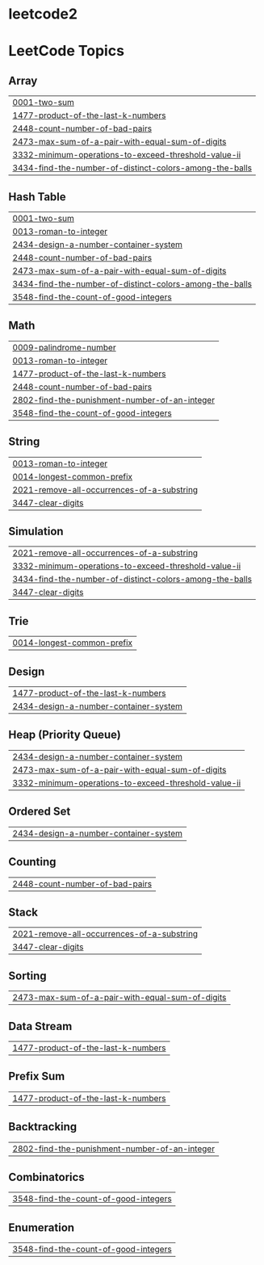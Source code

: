 # leetcode2
<!---LeetCode Topics Start-->
# LeetCode Topics
## Array
|  |
| ------- |
| [0001-two-sum](https://github.com/varshetshrikar/leetcode2/tree/master/0001-two-sum) |
| [1477-product-of-the-last-k-numbers](https://github.com/varshetshrikar/leetcode2/tree/master/1477-product-of-the-last-k-numbers) |
| [2448-count-number-of-bad-pairs](https://github.com/varshetshrikar/leetcode2/tree/master/2448-count-number-of-bad-pairs) |
| [2473-max-sum-of-a-pair-with-equal-sum-of-digits](https://github.com/varshetshrikar/leetcode2/tree/master/2473-max-sum-of-a-pair-with-equal-sum-of-digits) |
| [3332-minimum-operations-to-exceed-threshold-value-ii](https://github.com/varshetshrikar/leetcode2/tree/master/3332-minimum-operations-to-exceed-threshold-value-ii) |
| [3434-find-the-number-of-distinct-colors-among-the-balls](https://github.com/varshetshrikar/leetcode2/tree/master/3434-find-the-number-of-distinct-colors-among-the-balls) |
## Hash Table
|  |
| ------- |
| [0001-two-sum](https://github.com/varshetshrikar/leetcode2/tree/master/0001-two-sum) |
| [0013-roman-to-integer](https://github.com/varshetshrikar/leetcode2/tree/master/0013-roman-to-integer) |
| [2434-design-a-number-container-system](https://github.com/varshetshrikar/leetcode2/tree/master/2434-design-a-number-container-system) |
| [2448-count-number-of-bad-pairs](https://github.com/varshetshrikar/leetcode2/tree/master/2448-count-number-of-bad-pairs) |
| [2473-max-sum-of-a-pair-with-equal-sum-of-digits](https://github.com/varshetshrikar/leetcode2/tree/master/2473-max-sum-of-a-pair-with-equal-sum-of-digits) |
| [3434-find-the-number-of-distinct-colors-among-the-balls](https://github.com/varshetshrikar/leetcode2/tree/master/3434-find-the-number-of-distinct-colors-among-the-balls) |
| [3548-find-the-count-of-good-integers](https://github.com/varshetshrikar/leetcode2/tree/master/3548-find-the-count-of-good-integers) |
## Math
|  |
| ------- |
| [0009-palindrome-number](https://github.com/varshetshrikar/leetcode2/tree/master/0009-palindrome-number) |
| [0013-roman-to-integer](https://github.com/varshetshrikar/leetcode2/tree/master/0013-roman-to-integer) |
| [1477-product-of-the-last-k-numbers](https://github.com/varshetshrikar/leetcode2/tree/master/1477-product-of-the-last-k-numbers) |
| [2448-count-number-of-bad-pairs](https://github.com/varshetshrikar/leetcode2/tree/master/2448-count-number-of-bad-pairs) |
| [2802-find-the-punishment-number-of-an-integer](https://github.com/varshetshrikar/leetcode2/tree/master/2802-find-the-punishment-number-of-an-integer) |
| [3548-find-the-count-of-good-integers](https://github.com/varshetshrikar/leetcode2/tree/master/3548-find-the-count-of-good-integers) |
## String
|  |
| ------- |
| [0013-roman-to-integer](https://github.com/varshetshrikar/leetcode2/tree/master/0013-roman-to-integer) |
| [0014-longest-common-prefix](https://github.com/varshetshrikar/leetcode2/tree/master/0014-longest-common-prefix) |
| [2021-remove-all-occurrences-of-a-substring](https://github.com/varshetshrikar/leetcode2/tree/master/2021-remove-all-occurrences-of-a-substring) |
| [3447-clear-digits](https://github.com/varshetshrikar/leetcode2/tree/master/3447-clear-digits) |
## Simulation
|  |
| ------- |
| [2021-remove-all-occurrences-of-a-substring](https://github.com/varshetshrikar/leetcode2/tree/master/2021-remove-all-occurrences-of-a-substring) |
| [3332-minimum-operations-to-exceed-threshold-value-ii](https://github.com/varshetshrikar/leetcode2/tree/master/3332-minimum-operations-to-exceed-threshold-value-ii) |
| [3434-find-the-number-of-distinct-colors-among-the-balls](https://github.com/varshetshrikar/leetcode2/tree/master/3434-find-the-number-of-distinct-colors-among-the-balls) |
| [3447-clear-digits](https://github.com/varshetshrikar/leetcode2/tree/master/3447-clear-digits) |
## Trie
|  |
| ------- |
| [0014-longest-common-prefix](https://github.com/varshetshrikar/leetcode2/tree/master/0014-longest-common-prefix) |
## Design
|  |
| ------- |
| [1477-product-of-the-last-k-numbers](https://github.com/varshetshrikar/leetcode2/tree/master/1477-product-of-the-last-k-numbers) |
| [2434-design-a-number-container-system](https://github.com/varshetshrikar/leetcode2/tree/master/2434-design-a-number-container-system) |
## Heap (Priority Queue)
|  |
| ------- |
| [2434-design-a-number-container-system](https://github.com/varshetshrikar/leetcode2/tree/master/2434-design-a-number-container-system) |
| [2473-max-sum-of-a-pair-with-equal-sum-of-digits](https://github.com/varshetshrikar/leetcode2/tree/master/2473-max-sum-of-a-pair-with-equal-sum-of-digits) |
| [3332-minimum-operations-to-exceed-threshold-value-ii](https://github.com/varshetshrikar/leetcode2/tree/master/3332-minimum-operations-to-exceed-threshold-value-ii) |
## Ordered Set
|  |
| ------- |
| [2434-design-a-number-container-system](https://github.com/varshetshrikar/leetcode2/tree/master/2434-design-a-number-container-system) |
## Counting
|  |
| ------- |
| [2448-count-number-of-bad-pairs](https://github.com/varshetshrikar/leetcode2/tree/master/2448-count-number-of-bad-pairs) |
## Stack
|  |
| ------- |
| [2021-remove-all-occurrences-of-a-substring](https://github.com/varshetshrikar/leetcode2/tree/master/2021-remove-all-occurrences-of-a-substring) |
| [3447-clear-digits](https://github.com/varshetshrikar/leetcode2/tree/master/3447-clear-digits) |
## Sorting
|  |
| ------- |
| [2473-max-sum-of-a-pair-with-equal-sum-of-digits](https://github.com/varshetshrikar/leetcode2/tree/master/2473-max-sum-of-a-pair-with-equal-sum-of-digits) |
## Data Stream
|  |
| ------- |
| [1477-product-of-the-last-k-numbers](https://github.com/varshetshrikar/leetcode2/tree/master/1477-product-of-the-last-k-numbers) |
## Prefix Sum
|  |
| ------- |
| [1477-product-of-the-last-k-numbers](https://github.com/varshetshrikar/leetcode2/tree/master/1477-product-of-the-last-k-numbers) |
## Backtracking
|  |
| ------- |
| [2802-find-the-punishment-number-of-an-integer](https://github.com/varshetshrikar/leetcode2/tree/master/2802-find-the-punishment-number-of-an-integer) |
## Combinatorics
|  |
| ------- |
| [3548-find-the-count-of-good-integers](https://github.com/varshetshrikar/leetcode2/tree/master/3548-find-the-count-of-good-integers) |
## Enumeration
|  |
| ------- |
| [3548-find-the-count-of-good-integers](https://github.com/varshetshrikar/leetcode2/tree/master/3548-find-the-count-of-good-integers) |
<!---LeetCode Topics End-->